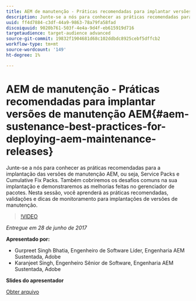 ```yaml
---
title: AEM de manutenção - Práticas recomendadas para implantar versões de manutenção AEM
description: Junte-se a nós para conhecer as práticas recomendadas para a implantação das versões de manutenção AEM, ou seja, Service Packs e Cumulative Fix Packs. Também cobriremos os desafios comuns na sua implantação e demonstraremos as melhorias feitas no gerenciador de pacotes. Nesta sessão, você aprenderá as práticas recomendadas, validações e dicas de monitoramento para implantações de versões de manutenção.
uuid: ff4d7884-c3df-44a9-9863-78a79fa58fad
discoiquuid: 9020b761-503f-4e4a-9d4f-eb615919d716
targetaudience: target-audience advanced
source-git-commit: 19832f1904681d68c102ddbdc8925cebf5dffcb2
workflow-type: tm+mt
source-wordcount: '149'
ht-degree: 1%

---
```



# AEM de manutenção - Práticas recomendadas para implantar versões de manutenção AEM{#aem-sustenance-best-practices-for-deploying-aem-maintenance-releases}

Junte-se a nós para conhecer as práticas recomendadas para a implantação das versões de manutenção AEM, ou seja, Service Packs e Cumulative Fix Packs. Também cobriremos os desafios comuns na sua implantação e demonstraremos as melhorias feitas no gerenciador de pacotes. Nesta sessão, você aprenderá as práticas recomendadas, validações e dicas de monitoramento para implantações de versões de manutenção.

>[!VIDEO](https://video.tv.adobe.com/v/18982/?quality=9)

*Entregue em 28 de junho de 2017*

**Apresentado por:**

* Gurpreet Singh Bhatia, Engenheiro de Software Líder, Engenharia AEM Sustentada, Adobe
* Karanjeet Singh, Engenheiro Sênior de Software, Engenharia AEM Sustentada, Adobe

**Slides do apresentador**

[Obter arquivo](assets/aem-sustenance-best-practices-gems.pdf)
<!--
[Get back to the Overview](https://helpx.adobe.com/experience-manager/kt/eseminars/gems/aem-index.html)
-->

